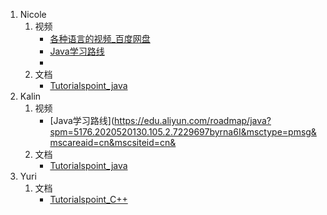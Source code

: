 1. Nicole
   1. 视频
        * [各种语言的视频_百度网盘](https://pan.baidu.com/s/1ETYTt6fl7bmcZk9OZYfnyw)
        * [Java学习路线](https://edu.aliyun.com/roadmap/java?spm=5176.2020520130.105.2.7229697byrna6I&msctype=pmsg&mscareaid=cn&mscsiteid=cn&mscmsgid=7710119052000644500)
        * 
   2. 文档 
        * [Tutorialspoint_java](https://www.tutorialspoint.com/java/index.htm)
2. Kalin
   1. 视频
        * [Java学习路线](https://edu.aliyun.com/roadmap/java?spm=5176.2020520130.105.2.7229697byrna6I&msctype=pmsg&mscareaid=cn&mscsiteid=cn&
   2. 文档 
        * [Tutorialspoint_java](https://www.tutorialspoint.com/java/index.htm)
3. Yuri
   1. 文档 
        * [Tutorialspoint_C++](https://www.tutorialspoint.com/cplusplus/index.htm)
